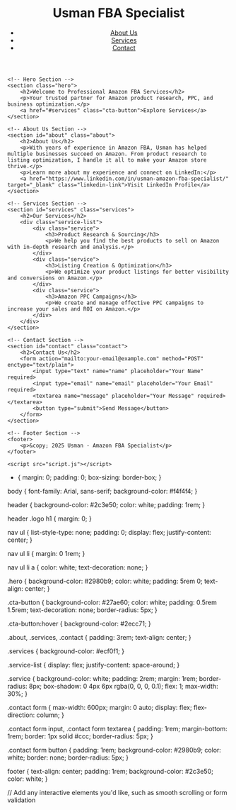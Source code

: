 

<html lang="en">
<head>
    <meta charset="UTF-8">
    <meta name="viewport" content="width=device-width, initial-scale=1.0">
    <meta name="description" content="Usman is a Professional Amazon FBA Specialist">
    <title>Usman - Amazon FBA Specialist</title>
    <link rel="stylesheet" href="styles.css">
</head>
<body>
    <!-- Header Section -->
    <header>
        <div class="logo">
            <h1>Usman FBA Specialist</h1>
        </div>
        <nav>
            <ul>
                <li><a href="#about">About Us</a></li>
                <li><a href="#services">Services</a></li>
                <li><a href="#contact">Contact</a></li>
            </ul>
        </nav>
    </header>

    <!-- Hero Section -->
    <section class="hero">
        <h2>Welcome to Professional Amazon FBA Services</h2>
        <p>Your trusted partner for Amazon product research, PPC, and business optimization.</p>
        <a href="#services" class="cta-button">Explore Services</a>
    </section>

    <!-- About Us Section -->
    <section id="about" class="about">
        <h2>About Us</h2>
        <p>With years of experience in Amazon FBA, Usman has helped multiple businesses succeed on Amazon. From product research to listing optimization, I handle it all to make your Amazon store thrive.</p>
        <p>Learn more about my experience and connect on LinkedIn:</p>
        <a href="https://www.linkedin.com/in/usman-amazon-fba-specialist/" target="_blank" class="linkedin-link">Visit LinkedIn Profile</a>
    </section>

    <!-- Services Section -->
    <section id="services" class="services">
        <h2>Our Services</h2>
        <div class="service-list">
            <div class="service">
                <h3>Product Research & Sourcing</h3>
                <p>We help you find the best products to sell on Amazon with in-depth research and analysis.</p>
            </div>
            <div class="service">
                <h3>Listing Creation & Optimization</h3>
                <p>We optimize your product listings for better visibility and conversions on Amazon.</p>
            </div>
            <div class="service">
                <h3>Amazon PPC Campaigns</h3>
                <p>We create and manage effective PPC campaigns to increase your sales and ROI on Amazon.</p>
            </div>
        </div>
    </section>

    <!-- Contact Section -->
    <section id="contact" class="contact">
        <h2>Contact Us</h2>
        <form action="mailto:your-email@example.com" method="POST" enctype="text/plain">
            <input type="text" name="name" placeholder="Your Name" required>
            <input type="email" name="email" placeholder="Your Email" required>
            <textarea name="message" placeholder="Your Message" required></textarea>
            <button type="submit">Send Message</button>
        </form>
    </section>

    <!-- Footer Section -->
    <footer>
        <p>&copy; 2025 Usman - Amazon FBA Specialist</p>
    </footer>

    <script src="script.js"></script>
</body>
</html>


* {
    margin: 0;
    padding: 0;
    box-sizing: border-box;
}

body {
    font-family: Arial, sans-serif;
    background-color: #f4f4f4;
}

header {
    background-color: #2c3e50;
    color: white;
    padding: 1rem;
}

header .logo h1 {
    margin: 0;
}

nav ul {
    list-style-type: none;
    padding: 0;
    display: flex;
    justify-content: center;
}

nav ul li {
    margin: 0 1rem;
}

nav ul li a {
    color: white;
    text-decoration: none;
}

.hero {
    background-color: #2980b9;
    color: white;
    padding: 5rem 0;
    text-align: center;
}

.cta-button {
    background-color: #27ae60;
    color: white;
    padding: 0.5rem 1.5rem;
    text-decoration: none;
    border-radius: 5px;
}

.cta-button:hover {
    background-color: #2ecc71;
}

.about, .services, .contact {
    padding: 3rem;
    text-align: center;
}

.services {
    background-color: #ecf0f1;
}

.service-list {
    display: flex;
    justify-content: space-around;
}

.service {
    background-color: white;
    padding: 2rem;
    margin: 1rem;
    border-radius: 8px;
    box-shadow: 0 4px 6px rgba(0, 0, 0, 0.1);
    flex: 1;
    max-width: 30%;
}

.contact form {
    max-width: 600px;
    margin: 0 auto;
    display: flex;
    flex-direction: column;
}

.contact form input,
.contact form textarea {
    padding: 1rem;
    margin-bottom: 1rem;
    border: 1px solid #ccc;
    border-radius: 5px;
}

.contact form button {
    padding: 1rem;
    background-color: #2980b9;
    color: white;
    border: none;
    border-radius: 5px;
}

footer {
    text-align: center;
    padding: 1rem;
    background-color: #2c3e50;
    color: white;
}


// Add any interactive elements you'd like, such as smooth scrolling or form validation
